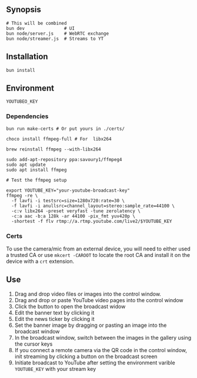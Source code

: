 ## Synopsis

    # This will be combined
    bun dev               # UI
    bun node/server.js    # WebRTC exchange
    bun node/streamer.js  # Streams to YT

## Installation

    bun install

## Environment

    YOUTUBEO_KEY

### Dependencies

    bun run make-certs # Or put yours in ./certs/

    choco install ffmpeg-full # For  libx264
    
    brew reinstall ffmpeg --with-libx264
    
    sudo add-apt-repository ppa:savoury1/ffmpeg4
    sudo apt update
    sudo apt install ffmpeg

    # Test the ffmpeg setup

    export YOUTUBE_KEY="your-youtube-broadcast-key"
    ffmpeg -re \
      -f lavfi -i testsrc=size=1280x720:rate=30 \
      -f lavfi -i anullsrc=channel_layout=stereo:sample_rate=44100 \
      -c:v libx264 -preset veryfast -tune zerolatency \
      -c:a aac -b:a 128k -ar 44100 -pix_fmt yuv420p \
      -shortest -f flv rtmp://a.rtmp.youtube.com/live2/$YOUTUBE_KEY

### Certs

To use the camera/mic from an external device, you will need to
either used a trusted CA or use `mkcert -CAROOT` to locate the
root CA and install it on the device with a `crt` extension.

## Use

1. Drag and drop video files or images  into the control window.
1. Drag and drop or paste YouTube video pages into the control window
1. Click the button to open the broadcast widow
1. Edit the banner text by clicking it
1. Edit the news ticker by clicking it
1. Set the banner image by dragging or pasting an image into the broadcast window
1. In the broadcast window, switch between the images in the gallery using the cursor keys
1. If you connect a remote camera via the QR code in the control window, init streaming by clicking a button on the broadcast screen
1. Initiate broadcast to YouTube after setting the environment varible `YOUTUBE_KEY` with your stream key

